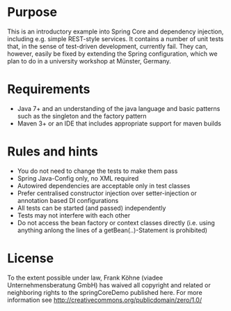 Purpose
=======
This is an introductory example into Spring Core and dependency injection, including e.g. simple REST-style services.
It contains a number of unit tests that, in the sense of test-driven development, currently fail. They can, however, easily
be fixed by extending the Spring configuration, which we plan to do in a university workshop at Münster, Germany.

Requirements
============
- Java 7+ and an understanding of the java language and basic patterns such as the singleton and the factory pattern
- Maven 3+ or an IDE that includes appropriate support for maven builds

Rules and hints
===============
- You do not need to change the tests to make them pass
- Spring Java-Config only, no XML required
- Autowired dependencies are acceptable only in test classes
- Prefer centralised constructor injection over setter-injection or annotation based DI configurations
- All tests can be started (and passed) independently
- Tests may not interfere with each other
- Do not access the bean factory or context classes directly (i.e. using anything anlong the lines of a getBean(..)-Statement is prohibited)

License
=======
To the extent possible under law, Frank Köhne (viadee Unternehmensberatung GmbH) has waived all copyright and related or neighboring rights to the springCoreDemo published here.
For more information see http://creativecommons.org/publicdomain/zero/1.0/
